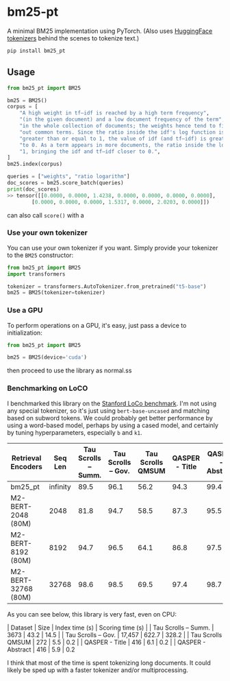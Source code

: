 # bm25-pt

A minimal BM25 implementation using PyTorch. (Also uses [HuggingFace tokenizers](https://huggingface.co/docs/tokenizers/en/index) behind the scenes to tokenize text.)

```bash
pip install bm25_pt
```

## Usage


```python
from bm25_pt import BM25

bm25 = BM25()
corpus = [
    "A high weight in tf–idf is reached by a high term frequency",
    "(in the given document) and a low document frequency of the term",
    "in the whole collection of documents; the weights hence tend to filter",
    "out common terms. Since the ratio inside the idf's log function is always",
    "greater than or equal to 1, the value of idf (and tf–idf) is greater than or equal",
    "to 0. As a term appears in more documents, the ratio inside the logarithm approaches",
    "1, bringing the idf and tf–idf closer to 0.",
]
bm25.index(corpus)

queries = ["weights", "ratio logarithm"]
doc_scores = bm25.score_batch(queries)
print(doc_scores)
>> tensor([[0.0000, 0.0000, 1.4238, 0.0000, 0.0000, 0.0000, 0.0000],
        [0.0000, 0.0000, 0.0000, 1.5317, 0.0000, 2.0203, 0.0000]])
```

can also call `score()` with a

### Use your own tokenizer

You can use your own tokenizer if you want. Simply provide your tokenizer to the `BM25` constructor:

```python
from bm25_pt import BM25
import transformers

tokenizer = transformers.AutoTokenizer.from_pretrained("t5-base")
bm25 = BM25(tokenizer=tokenizer)
```

### Use a GPU

To perform operations on a GPU, it's easy, just pass a device to initialization:

```python
from bm25_pt import BM25

bm25 = BM25(device='cuda')
```

then proceed to use the library as normal.ss    


### Benchmarking on LoCO

I benchmarked this library on the [Stanford LoCo benchmark](https://hazyresearch.stanford.edu/blog/2024-01-11-m2-bert-retrieval). I'm not using any special tokenizer, so it's just using `bert-base-uncased` and matching based on subword tokens. We could probably get better performance by using a word-based model, perhaps by using a cased model, and certainly by tuning hyperparameters, especially `b` and `k1`.

| Retrieval Encoders  | Seq Len  | Tau Scrolls – Summ. | Tau Scrolls – Gov. | Tau Scrolls QMSUM | QASPER - Title | QASPER - Abstract | Average |
|---------------------|----------|---------------------|--------------------|-------------------|----------------|-------------------|---------|
|    bm25_pt   | infinity |         89.5        |        96.1        |        56.2       |      94.3      |        99.4       |   87.1  |
|  M2-BERT-2048 (80M) |   2048   |         81.8        |        94.7        |        58.5       |      87.3      |        95.5       |   83.6  |
|  M2-BERT-8192 (80M) |   8192   |         94.7        |        96.5        |        64.1       |      86.8      |        97.5       |   85.9  |
| M2-BERT-32768 (80M) |   32768  |         98.6        |        98.5        |        69.5       |      97.4      |        98.7       |   92.5  |


As you can see below, this library is very fast, even on CPU:

| Dataset | Size | Index time (s) | Scoring time (s) |
| Tau Scrolls – Summ. | 3673 | 43.2 | 14.5 |
| Tau Scrolls – Gov. | 17,457 | 622.7 | 328.2 |
| Tau Scrolls QMSUM | 272 | 5.5 | 0.2 |
| QASPER - Title | 416 | 6.1 | 0.2 |
| QASPER - Abstract | 416 | 5.9 | 0.2

I think that most of the time is spent tokenizing long documents. It could likely be sped up with a faster tokenizer and/or multiprocessing.

